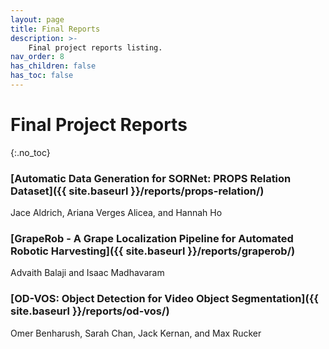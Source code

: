 ```yaml
---
layout: page
title: Final Reports
description: >-
    Final project reports listing.
nav_order: 8
has_children: false
has_toc: false
---
```


# Final Project Reports
{:.no_toc}


### [Automatic Data Generation for SORNet: PROPS Relation Dataset]({{ site.baseurl }}/reports/props-relation/)
Jace Aldrich, Ariana Verges Alicea, and Hannah Ho

### [GrapeRob - A Grape Localization Pipeline for Automated Robotic Harvesting]({{ site.baseurl }}/reports/graperob/)
Advaith Balaji and Isaac Madhavaram 

### [OD-VOS: Object Detection for Video Object Segmentation]({{ site.baseurl }}/reports/od-vos/)
Omer Benharush, Sarah Chan, Jack Kernan, and Max Rucker

<!-- ### [Example Project: A final project template for DeepRob]({{ site.baseurl }}/reports/example/)
Anthony Opipari, Xiaoxiao Du, Edmond Tong, Yifu Lu, Dalton Richardson, and Odest Chadwicke Jenkins

### [How-To: Make a project website for DeepRob]({{ site.baseurl }}/reports/how-to/)
Anthony Opipari
 -->